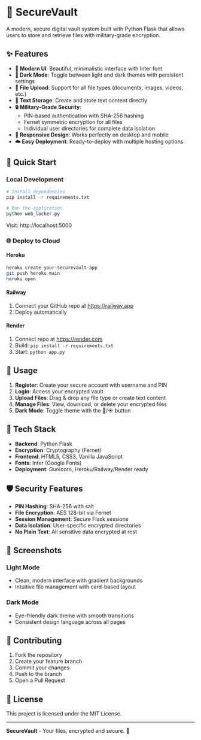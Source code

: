# 🔐 SecureVault

A modern, secure digital vault system built with Python Flask that allows users to store and retrieve files with military-grade encryption.

## ✨ Features

- **🎨 Modern UI**: Beautiful, minimalistic interface with Inter font
- **🌙 Dark Mode**: Toggle between light and dark themes with persistent settings
- **📁 File Upload**: Support for all file types (documents, images, videos, etc.)
- **📝 Text Storage**: Create and store text content directly
- **🔒 Military-Grade Security**: 
  - PIN-based authentication with SHA-256 hashing
  - Fernet symmetric encryption for all files
  - Individual user directories for complete data isolation
- **📱 Responsive Design**: Works perfectly on desktop and mobile
- **☁️ Easy Deployment**: Ready-to-deploy with multiple hosting options

## 🚀 Quick Start

### Local Development
```bash
# Install dependencies
pip install -r requirements.txt

# Run the application
python web_locker.py
```
Visit: http://localhost:5000

### 🌐 Deploy to Cloud

#### Heroku
```bash
heroku create your-securevault-app
git push heroku main
heroku open
```

#### Railway
1. Connect your GitHub repo at https://railway.app
2. Deploy automatically

#### Render
1. Connect repo at https://render.com
2. Build: `pip install -r requirements.txt`
3. Start: `python app.py`

## 🎯 Usage

1. **Register**: Create your secure account with username and PIN
2. **Login**: Access your encrypted vault
3. **Upload Files**: Drag & drop any file type or create text content
4. **Manage Files**: View, download, or delete your encrypted files
5. **Dark Mode**: Toggle theme with the 🌙/☀️ button

## 🔧 Tech Stack

- **Backend**: Python Flask
- **Encryption**: Cryptography (Fernet)
- **Frontend**: HTML5, CSS3, Vanilla JavaScript
- **Fonts**: Inter (Google Fonts)
- **Deployment**: Gunicorn, Heroku/Railway/Render ready

## 🛡️ Security Features

- **PIN Hashing**: SHA-256 with salt
- **File Encryption**: AES 128-bit via Fernet
- **Session Management**: Secure Flask sessions
- **Data Isolation**: User-specific encrypted directories
- **No Plain Text**: All sensitive data encrypted at rest

## 📱 Screenshots

### Light Mode
- Clean, modern interface with gradient backgrounds
- Intuitive file management with card-based layout

### Dark Mode
- Eye-friendly dark theme with smooth transitions
- Consistent design language across all pages

## 🤝 Contributing

1. Fork the repository
2. Create your feature branch
3. Commit your changes
4. Push to the branch
5. Open a Pull Request

## 📄 License

This project is licensed under the MIT License.

---

**SecureVault** - Your files, encrypted and secure. 🔐